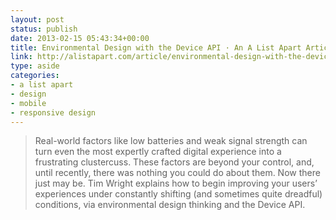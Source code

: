 ```yaml
---
layout: post
status: publish
date: 2013-02-15 05:43:34+00:00
title: Environmental Design with the Device API · An A List Apart Article
link: http://alistapart.com/article/environmental-design-with-the-device-api
type: aside
categories:
- a list apart
- design
- mobile
- responsive design
---
```


> 
  
> 
> Real-world factors like low batteries and weak signal strength can turn even the most expertly crafted digital experience into a frustrating clustercuss. These factors are beyond your control, and, until recently, there was nothing you could do about them. Now there just may be. Tim Wright explains how to begin improving your users’ experiences under constantly shifting (and sometimes quite dreadful) conditions, via environmental design thinking and the Device API.
> 
> 

